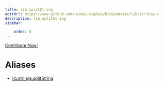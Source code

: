 ```yaml
---
title: lib.splitString
editUrl: https://www.github.com/nixos/nixpkgs/blob/master/lib/strings.nix#L872C17
description: lib.splitString
sidebar:

    order: 8
---
```


<a href="https://www.github.com/nixos/nixpkgs/blob/master/lib/strings.nix#L872C17">Contribute Now!</a>


# Aliases

- [lib.strings.splitString](/reference/libstrings.splitString)


